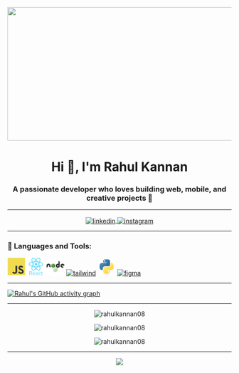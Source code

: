 <!-- Profile Header -->
<p align="center">
  <img src="https://media.giphy.com/media/qgQUggAC3Pfv687qPC/giphy.gif" width="600" height="300" />
</p>

<h1 align="center">Hi 👋, I'm Rahul Kannan</h1>
<h3 align="center">A passionate developer who loves building web, mobile, and creative projects 🚀</h3>

---

<!-- Social Links -->
<p align="center">
  <a href="https://www.linkedin.com/in/rahul-k-031627286" target="blank">
    <img align="center" src="https://raw.githubusercontent.com/rahuldkjain/github-profile-readme-generator/master/src/images/icons/Social/linked-in-alt.svg" alt="linkedin" height="30" width="40" />
  </a>
  <a href="https://instagram.com/_rahul.io" target="blank">
    <img align="center" src="https://raw.githubusercontent.com/rahuldkjain/github-profile-readme-generator/master/src/images/icons/Social/instagram.svg" alt="instagram" height="30" width="40" />
  </a>
</p>

---

<h3 align="left">🚀 Languages and Tools:</h3>
<p align="left">
<a href="https://developer.mozilla.org/en-US/docs/Web/JavaScript" target="_blank" rel="noreferrer"><img src="https://raw.githubusercontent.com/devicons/devicon/master/icons/javascript/javascript-original.svg" alt="javascript" width="40" height="40"/></a>
<a href="https://reactjs.org/" target="_blank" rel="noreferrer"><img src="https://raw.githubusercontent.com/devicons/devicon/master/icons/react/react-original-wordmark.svg" alt="react" width="40" height="40"/></a>
<a href="https://nodejs.org" target="_blank" rel="noreferrer"><img src="https://raw.githubusercontent.com/devicons/devicon/master/icons/nodejs/nodejs-original-wordmark.svg" alt="nodejs" width="40" height="40"/></a>
<a href="https://tailwindcss.com/" target="_blank" rel="noreferrer"><img src="https://www.vectorlogo.zone/logos/tailwindcss/tailwindcss-icon.svg" alt="tailwind" width="40" height="40"/></a>
<a href="https://www.python.org" target="_blank" rel="noreferrer"><img src="https://raw.githubusercontent.com/devicons/devicon/master/icons/python/python-original.svg" alt="python" width="40" height="40"/></a>
<a href="https://www.figma.com/" target="_blank" rel="noreferrer"><img src="https://www.vectorlogo.zone/logos/figma/figma-icon.svg" alt="figma" width="40" height="40"/></a>
</p>

---

<!-- GitHub Activity Graph -->
[![Rahul's GitHub activity graph](https://github-readme-activity-graph.vercel.app/graph?username=rahulkannan08&theme=tokyo-night)](https://github.com/rahulkannan08)

---

<!-- GitHub Stats -->
<p align="center">
  <img src="https://github-readme-stats.vercel.app/api?username=rahulkannan08&show_icons=true&locale=en&theme=tokyonight" alt="rahulkannan08" />
</p>

<!-- Top Languages -->
<p align="center">
  <img src="https://github-readme-stats.vercel.app/api/top-langs?username=rahulkannan08&show_icons=true&locale=en&layout=compact&theme=tokyonight" alt="rahulkannan08" />
</p>

<!-- GitHub Streak -->
<p align="center">
  <img src="https://github-readme-streak-stats.herokuapp.com/?user=rahulkannan08&theme=tokyonight" alt="rahulkannan08" />
</p>

---

<!-- Fun Footer GIF -->
<p align="center">
  <img src="https://media.tenor.com/2uyENRmiUt0AAAAC/coding.gif" width="500"/>
</p>
